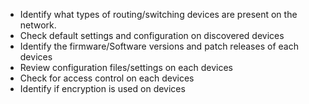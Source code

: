 
 * Identify what types of routing/switching devices are present on the network.
 * Check default settings and configuration on discovered devices
 * Identify the firmware/Software versions and patch releases of each devices
 * Review configuration files/settings on each devices
 * Check for access control on each devices
 * Identify if encryption is used on devices 
